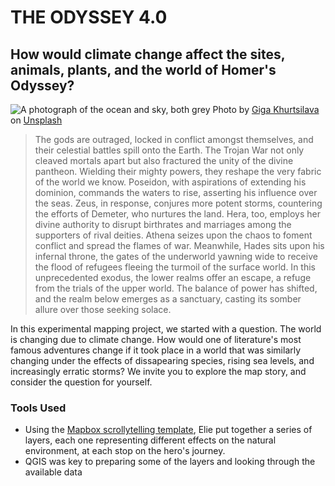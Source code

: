 # THE ODYSSEY 4.0
## How would climate change affect the sites, animals, plants, and the world of Homer's Odyssey?

![A photograph of the ocean and sky, both grey](https://i.imgur.com/cwctUOf.jpg)
Photo by [Giga Khurtsilava](https://unsplash.com/@gigakhurtsilava?utm_content=creditCopyText&utm_medium=referral&utm_source=unsplash0) on [Unsplash](https://unsplash.com/photos/sea-under-white-clouds-during-daytime-5kwVYW8ZIHo?utm_content=creditCopyText&utm_medium=referral&utm_source=unsplash)

> The gods are outraged, locked in conflict amongst themselves, and their celestial battles spill onto the Earth. The Trojan War not only cleaved mortals apart but also fractured the unity of the divine pantheon. Wielding their mighty powers, they reshape the very fabric of the world we know. Poseidon, with aspirations of extending his dominion, commands the waters to rise, asserting his influence over the seas. Zeus, in response, conjures more potent storms, countering the efforts of Demeter, who nurtures the land. Hera, too, employs her divine authority to disrupt birthrates and marriages among the supporters of rival deities. Athena seizes upon the chaos to foment conflict and spread the flames of war. Meanwhile, Hades sits upon his infernal throne, the gates of the underworld yawning wide to receive the flood of refugees fleeing the turmoil of the surface world. In this unprecedented exodus, the lower realms offer an escape, a refuge from the trials of the upper world. The balance of power has shifted, and the realm below emerges as a sanctuary, casting its somber allure over those seeking solace.

In this experimental mapping project, we started with a question. The world is changing due to climate change. How would one of literature's most famous adventures change if it took place in a world that was similarly changing under the effects of dissapearing species, rising sea levels, and increasingly erratic storms? We invite you to explore the map story, and consider the question for yourself.

### Tools Used
- Using the [Mapbox scrollytelling template](https://github.com/mapbox/storytelling), Elie put together a series of layers, each one representing different effects on the natural environment, at each stop on the hero's journey. 
- QGIS was key to preparing some of the layers and looking through the available data
